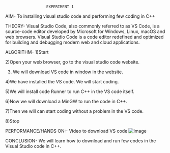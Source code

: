                       EXPERIMENT 1
AIM- To installing visual studio code and performing few coding in C++

THEORY- Visual Studio Code, also commonly referred to as VS Code, is a source-code editor developed by Microsoft for Windows, Linux, macOS and web browsers. Visual Studio Code is a code editor redefined and optimized for building and debugging modern web and cloud applications.

ALGORITHM- 
1)Start

2)Open your web browser, go to the visual studio code website.

3) We will download VS code in window  in the website.
   
4)We have installed the VS code. We will start coding.

5)We will install code Runner to run C++ in the VS code itself.

6)Now we will download a MinGW to run the code in C++.

7)Then we will can start coding without a problem in the VS code.

8)Stop


PERFORMANCE/HANDS ON:- Video to download VS code
![image](https://github.com/user-attachments/assets/64f14005-8064-4cbd-ac6c-ff77c3aad106)

CONCLUSION- We will learn how to download and run few codes in the Visual Studio code in C++.
